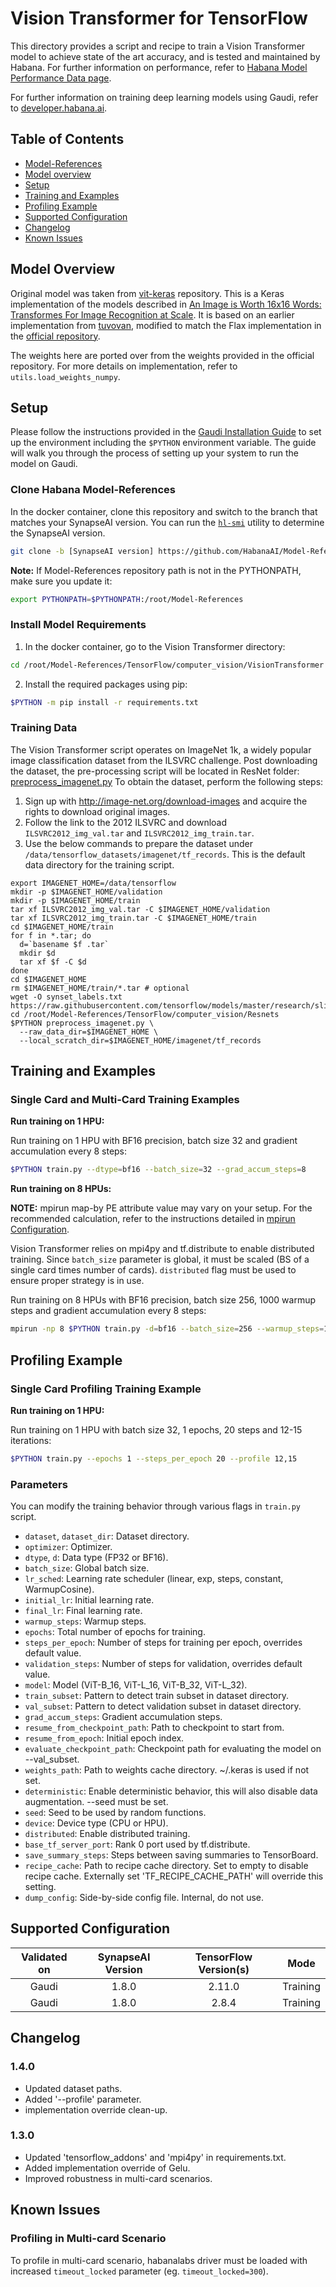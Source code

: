 # Vision Transformer for TensorFlow

This directory provides a script and recipe to train a Vision Transformer model to achieve state of the art accuracy, and is tested and maintained by Habana.
For further information on performance, refer to [Habana Model Performance Data page](https://developer.habana.ai/resources/habana-training-models/#performance).

For further information on training deep learning models using Gaudi, refer to [developer.habana.ai](https://developer.habana.ai/resources/).

## Table of Contents

* [Model-References](../../../README.md)
* [Model overview](#model-overview)
* [Setup](#setup)
* [Training and Examples](#training-the-model)
* [Profiling Example](#profiling-example)
* [Supported Configuration](#supported-configuration)
* [Changelog](#changelog)
* [Known Issues](#known-issues)

## Model Overview

Original model was taken from [vit-keras](https://github.com/faustomorales/vit-keras/) repository.
This is a Keras implementation of the models described in [An Image is Worth 16x16 Words: Transformes For Image Recognition at Scale](https://arxiv.org/pdf/2010.11929.pdf).
It is based on an earlier implementation from [tuvovan](https://github.com/tuvovan/Vision_Transformer_Keras), modified to match the Flax implementation in the [official repository](https://github.com/google-research/vision_transformer).

The weights here are ported over from the weights provided in the official repository. For more details on implementation, refer to `utils.load_weights_numpy`.

## Setup

Please follow the instructions provided in the [Gaudi Installation Guide](https://docs.habana.ai/en/latest/Installation_Guide/GAUDI_Installation_Guide.html) to set up the
environment including the `$PYTHON` environment variable. The guide will walk you through the process of setting up your system to run the model on Gaudi.

### Clone Habana Model-References

In the docker container, clone this repository and switch to the branch that matches your SynapseAI version. You can run the [`hl-smi`](https://docs.habana.ai/en/latest/Management_and_Monitoring/System_Management_Tools_Guide/System_Management_Tools.html#hl-smi-utility-options) utility to determine the SynapseAI version.

```bash
git clone -b [SynapseAI version] https://github.com/HabanaAI/Model-References /root/Model-References
```

**Note:** If Model-References repository path is not in the PYTHONPATH, make sure you update it:
```bash
export PYTHONPATH=$PYTHONPATH:/root/Model-References
```

### Install Model Requirements

1. In the docker container, go to the Vision Transformer directory:

```bash
cd /root/Model-References/TensorFlow/computer_vision/VisionTransformer
```

2. Install the required packages using pip:

```bash
$PYTHON -m pip install -r requirements.txt
```

### Training Data

The Vision Transformer script operates on ImageNet 1k, a widely popular image classification dataset from the ILSVRC challenge.
Post downloading the dataset, the pre-processing script will be located in ResNet folder: [preprocess_imagenet.py](../Resnets/preprocess_imagenet.py)
To obtain the dataset, perform the following steps:
1. Sign up with http://image-net.org/download-images and acquire the rights to download original images.
2. Follow the link to the 2012 ILSVRC and download `ILSVRC2012_img_val.tar` and `ILSVRC2012_img_train.tar`.
3. Use the below commands to prepare the dataset under `/data/tensorflow_datasets/imagenet/tf_records`. This is the default data directory for the training script.

```
export IMAGENET_HOME=/data/tensorflow
mkdir -p $IMAGENET_HOME/validation
mkdir -p $IMAGENET_HOME/train
tar xf ILSVRC2012_img_val.tar -C $IMAGENET_HOME/validation
tar xf ILSVRC2012_img_train.tar -C $IMAGENET_HOME/train
cd $IMAGENET_HOME/train
for f in *.tar; do
  d=`basename $f .tar`
  mkdir $d
  tar xf $f -C $d
done
cd $IMAGENET_HOME
rm $IMAGENET_HOME/train/*.tar # optional
wget -O synset_labels.txt https://raw.githubusercontent.com/tensorflow/models/master/research/slim/datasets/imagenet_2012_validation_synset_labels.txt
cd /root/Model-References/TensorFlow/computer_vision/Resnets
$PYTHON preprocess_imagenet.py \
  --raw_data_dir=$IMAGENET_HOME \
  --local_scratch_dir=$IMAGENET_HOME/imagenet/tf_records
```

## Training and Examples

### Single Card and Multi-Card Training Examples

**Run training on 1 HPU:**

Run training on 1 HPU with BF16 precision, batch size 32 and gradient accumulation every 8 steps:

```bash
$PYTHON train.py --dtype=bf16 --batch_size=32 --grad_accum_steps=8
```

**Run training on 8 HPUs:**

**NOTE:** mpirun map-by PE attribute value may vary on your setup. For the recommended calculation, refer to the instructions detailed in [mpirun Configuration](https://docs.habana.ai/en/latest/TensorFlow/Tensorflow_Scaling_Guide/Horovod_Scaling/index.html#mpirun-configuration).

Vision Transformer relies on mpi4py and tf.distribute to enable distributed training.
Since `batch_size` parameter is global, it must be scaled (BS of a single card times number of cards).
`distributed` flag must be used to ensure proper strategy is in use.

Run training on 8 HPUs with BF16 precision, batch size 256, 1000 warmup steps and gradient accumulation every 8 steps:

```bash
mpirun -np 8 $PYTHON train.py -d=bf16 --batch_size=256 --warmup_steps=1000 --grad_accum_steps=8 --distributed
```

## Profiling Example

### Single Card Profiling Training Example

**Run training on 1 HPU:**

Run training on 1 HPU with batch size 32, 1 epochs, 20 steps and 12-15 iterations:

```bash
$PYTHON train.py --epochs 1 --steps_per_epoch 20 --profile 12,15
```

### Parameters

You can modify the training behavior through various flags in `train.py` script.

- `dataset`, `dataset_dir`: Dataset directory.
- `optimizer`: Optimizer.
- `dtype`, `d`: Data type (FP32 or BF16).
- `batch_size`: Global batch size.
- `lr_sched`: Learning rate scheduler (linear, exp, steps, constant, WarmupCosine).
- `initial_lr`: Initial learning rate.
- `final_lr`: Final learning rate.
- `warmup_steps`: Warmup steps.
- `epochs`: Total number of epochs for training.
- `steps_per_epoch`: Number of steps for training per epoch, overrides default value.
- `validation_steps`: Number of steps for validation, overrides default value.
- `model`: Model (ViT-B_16, ViT-L_16, ViT-B_32, ViT-L_32).
- `train_subset`: Pattern to detect train subset in dataset directory.
- `val_subset`: Pattern to detect validation subset in dataset directory.
- `grad_accum_steps`: Gradient accumulation steps.
- `resume_from_checkpoint_path`: Path to checkpoint to start from.
- `resume_from_epoch`: Initial epoch index.
- `evaluate_checkpoint_path`: Checkpoint path for evaluating the model on --val_subset.
- `weights_path`: Path to weights cache directory. ~/.keras is used if not set.
- `deterministic`: Enable deterministic behavior, this will also disable data augmentation. --seed must be set.
- `seed`: Seed to be used by random functions.
- `device`: Device type (CPU or HPU).
- `distributed`: Enable distributed training.
- `base_tf_server_port`: Rank 0 port used by tf.distribute.
- `save_summary_steps`: Steps between saving summaries to TensorBoard.
- `recipe_cache`: Path to recipe cache directory. Set to empty to disable recipe cache. Externally set 'TF_RECIPE_CACHE_PATH' will override this setting.
- `dump_config`: Side-by-side config file. Internal, do not use.

## Supported Configuration

| Validated on | SynapseAI Version | TensorFlow Version(s) | Mode |
|:------:|:-----------------:|:-----:|:----------:|
| Gaudi   | 1.8.0             | 2.11.0         | Training |
| Gaudi   | 1.8.0             | 2.8.4          | Training |


## Changelog

### 1.4.0

- Updated dataset paths.
- Added '--profile' parameter.
- implementation override clean-up.

### 1.3.0

- Updated 'tensorflow_addons' and 'mpi4py' in requirements.txt.
- Added implementation override of Gelu.
- Improved robustness in multi-card scenarios.

## Known Issues

### Profiling in Multi-card Scenario

To profile in multi-card scenario, habanalabs driver must be loaded with increased `timeout_locked` parameter (eg. `timeout_locked=300`).